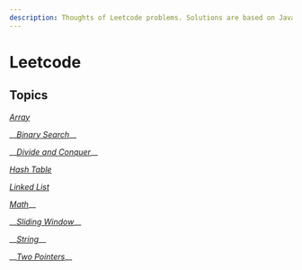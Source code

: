 ```yaml
---
description: Thoughts of Leetcode problems. Solutions are based on Java.
---
```


# Leetcode

## Topics

[_Array_](https://leetcode.com/tag/Array/)

\_\_[_Binary Search_](https://leetcode.com/tag/binary-search/)\_\_

\_\_[_Divide and Conquer_](https://leetcode.com/tag/divide-and-conquer/)\_\_

[_Hash Table_](https://leetcode.com/tag/hash-table/)

[_Linked List_](https://leetcode.com/tag/linked-list/)

[_Math_](https://leetcode.com/tag/math/)\_\_

\_\_[_Sliding Window_](https://leetcode.com/tag/sliding-window/)\_\_

\_\_[_String_](https://leetcode.com/tag/string/)\_\_

\_\_[_Two Pointers_](https://leetcode.com/tag/two-pointers/)\_\_

